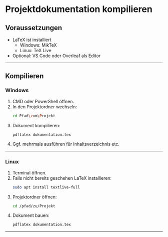 
# Projektdokumentation kompilieren 

## Voraussetzungen

- LaTeX ist installiert
    - Windows: MikTeX
    - Linux: TeX Live
- Optional: VS Code oder Overleaf als Editor

---

## Kompilieren

### Windows

1. CMD oder PowerShell öffnen.
2. In den Projektordner wechseln:
    ```bash
    cd Pfad\zum\Projekt
    ```
3. Dokument kompilieren:
    ```bash
    pdflatex dokumentation.tex
    ```
4. Ggf. mehrmals ausführen für Inhaltsverzeichnis etc.

---

### Linux

1. Terminal öffnen.
2. Falls nicht bereits geschehen LaTeX installieren:
    ```bash
    sudo apt install textlive-full
    ```
3. Projektordner öffnen:
    ```bash
    cd /pfad/zu/Projekt
    ```
4. Dokument bauen:
    ```bash
    pdflatex dokumentation.tex
    ```

---